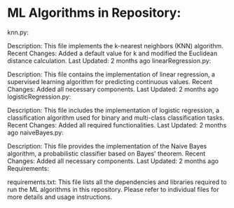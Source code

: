 # ML Algorithms in Repository:

knn.py:

Description: This file implements the k-nearest neighbors (KNN) algorithm.
Recent Changes: Added a default value for k and modified the Euclidean distance calculation.
Last Updated: 2 months ago
linearRegression.py:

Description: This file contains the implementation of linear regression, a supervised learning algorithm for predicting continuous values.
Recent Changes: Added all necessary components.
Last Updated: 2 months ago
logisticRegression.py:

Description: This file includes the implementation of logistic regression, a classification algorithm used for binary and multi-class classification tasks.
Recent Changes: Added all required functionalities.
Last Updated: 2 months ago
naiveBayes.py:

Description: This file provides the implementation of the Naive Bayes algorithm, a probabilistic classifier based on Bayes' theorem.
Recent Changes: Added all necessary components.
Last Updated: 2 months ago
Requirements:

requirements.txt: This file lists all the dependencies and libraries required to run the ML algorithms in this repository.
Please refer to individual files for more details and usage instructions.
